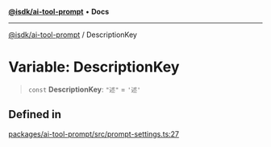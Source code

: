 [**@isdk/ai-tool-prompt**](../README.md) • **Docs**

***

[@isdk/ai-tool-prompt](../globals.md) / DescriptionKey

# Variable: DescriptionKey

> `const` **DescriptionKey**: `"述"` = `'述'`

## Defined in

[packages/ai-tool-prompt/src/prompt-settings.ts:27](https://github.com/isdk/ai-tool-prompt.js/blob/0136bd578ac5c79f75e3197311fc0252c414fe6f/src/prompt-settings.ts#L27)
